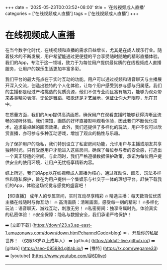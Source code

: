 +++
date = '2025-05-23T00:03:52+08:00'
title = '在线视频成人直播'
categories = ['在线视频成人直播']
tags = ['在线视频成人直播']
+++

# 在线视频成人直播

在当今数字化时代，在线视频和直播的需求日益增长，尤其是在成人娱乐行业。随着技术的不断发展，用户希望能通过更便捷的平台享受随时随地的精彩直播体验。我们的App，专注于这一领域，致力于为每位用户提供最优质的在线视频成人直播服务，让用户的娱乐生活更加丰富多彩。

我们平台的最大亮点在于实时互动的功能。用户可以通过视频和语音聊天与主播展开深入交流，创造出独特的个人化体验，让每个用户感受到参与感与归属感。我们的主播都是经过严格挑选的优质资源，他们不仅专业而且富有魅力，能够为观众带来各类精彩表演，无论是舞蹈、唱歌还是才艺展示，保证让你大开眼界，乐在其中。

在质量方面，我们的App提供高清画质，确保用户在观看直播时能够获得清晰且流畅的视听体验。我们深知，画质的好坏直接影响观看体验，因此我们不断优化技术，追求最卓越的画面效果。此外，我们还提供了多样化的玩法，用户不仅可以欣赏直播，亦可参与多种互动游戏，增加了观众的黏性与乐趣。

为了保护用户的隐私，我们特别设立了私密房间功能，允许用户与主播或朋友共享独特时光。只有受邀用户才能进入这些房间，确保了每位参与者的安全感，打造出一个真正舒适的空间。与此同时，我们严格遵循数据保护政策，承诺为每位用户提供安全的使用环境，让用户无忧畅享精彩内容。

综上所述，我们的App以在线视频成人直播为核心，通过互动性、画质、玩法多样性和隐私保护，旨在为用户提供一个集娱乐与社交于一体的理想平台。赶快下载我们的App，体验这场视觉与感觉的盛宴吧！

【6D直播】
成年人的专属空间，实时互动尽享精彩
🔥 精选主播：每天数百位优质主播在线随时与你互动！
🔥 高清画质：清晰画面，感受每一刻的精彩！
🔥多样化玩法：语音聊天、游戏互动，刺激无穷！
🔥私密房间：独享专属时光，体验真实的私密体验！
🔥安全保障：隐私与数据安全，我们承诺严格保护！

➡️ [立即下载] (https://down123.s3.ap-east-1.amazonaws.com/down/down.html?channelCode=blog) ⬅️ ，开启你的私密世界！
（仅限18岁以上成年人）
➡️ [github] (https://aldult-live.github.io/)
➡️ [gitlab] (https://seo-09598d.gitlab.io/)
➡️ [推特] (https://x.com/wegame33)
➡️ [youtube] (https://www.youtube.com/@6Dlive)

---
